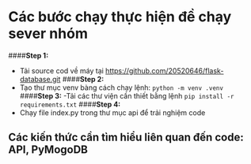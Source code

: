 # Các bước chạy thực hiện đề chạy sever nhóm
####**Step 1:** 
- Tải source cod về máy tại https://github.com/20520646/flask-database.git
####**Step 2:** 
- Tạo thư mục venv bàng cách chạy lệnh: `python -m venv .venv`
####**Step 3:** 
-Tải các thư viện cần thiết bằng lệnh `pip install -r requirements.txt`
####**Step 4:** 
- Chạy file index.py trong thư mục api để trải nghiệm code
## Các kiến thức cần tìm hiểu liên quan đến code: API, PyMogoDB
